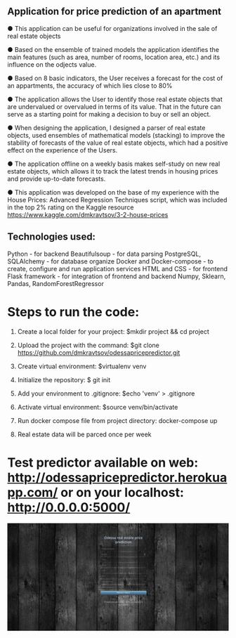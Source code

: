 ## Application for price prediction of an apartment

● This application can be useful for organizations involved in the sale of real estate objects

● Based on the ensemble of trained models the application identifies the main features (such as area, number of rooms, location area, etc.) and its influence on the odjects value.

● Based on 8 basic indicators, the User receives a forecast for the cost of an appartments, the accuracy of which lies close to 80%

● The application allows the User to identify those real estate objects that are undervalued or overvalued in terms of its value. That in the future can serve as a starting point for making a decision to buy or sell an object.

● When designing the application, I designed a parser of real estate objects, used ensembles of mathematical models (stacking) to improve the stability of forecasts of the value of real estate objects, which had a positive effect on the experience of the Users.

● The application offline on a weekly basis makes self-study on new real estate objects, which allows it to track the latest trends in housing prices and provide up-to-date forecasts.

● This application was developed on the base of my experience with the House Prices: Advanced Regression Techniques script, which was included in the top 2% rating on the Kaggle resource https://www.kaggle.com/dmkravtsov/3-2-house-prices 

## Technologies used:

Python -  for backend
Beautifulsoup - for data parsing
PostgreSQL, SQLAlchemy - for database organize
Docker and Docker-compose - to create, configure and run application services
HTML and CSS - for frontend
Flask framework -  for integration of frontend and backend
Numpy, Sklearn, Pandas, RandomForestRegressor

# Steps to run the code:

1. Create a local folder for your project: $mkdir project && cd project

2. Upload the project with the command: $git clone https://github.com/dmkravtsov/odessapricepredictor.git

3. Create virtual environment:  $virtualenv venv

4. Initialize the repository: $ git init

5. Add your environment to .gitignore:  $echo 'venv' > .gitignore

6. Activate virtual environment: $source venv/bin/activate

7. Run docker compose file from project directory: docker-compose up

8. Real estate data will be parced once per week

# Test predictor available on web: http://odessapricepredictor.herokuapp.com/  or on your localhost: http://0.0.0.0:5000/

![Alt text](api/static/css/predictor.jpg?raw=true) 
